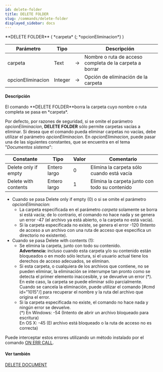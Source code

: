 ```yaml
---
id: delete-folder
title: DELETE FOLDER
slug: /commands/delete-folder
displayed_sidebar: docs
---
```


<!--REF #_command_.DELETE FOLDER.Syntax-->**DELETE FOLDER** ( *carpeta* {; *opcionEliminacion*} )<!-- END REF-->
<!--REF #_command_.DELETE FOLDER.Params-->
| Parámetro | Tipo |  | Descripción |
| --- | --- | --- | --- |
| carpeta | Text | &rarr; | Nombre o ruta de acceso completa de la carpeta a borrar |
| opcionEliminacion | Integer | &rarr; | Opción de eliminación de la carpeta |

<!-- END REF-->

#### Descripción 

<!--REF #_command_.DELETE FOLDER.Summary-->El comando **DELETE FOLDER**borra la carpeta cuyo nombre o ruta completa se pasa en *carpeta*.<!-- END REF--> 

Por defecto, por razones de seguridad, si se omite el parámetro *opcionEliminacion*, **DELETE FOLDER** sólo permite carpetas vacías a eliminar. Si desea que el comando pueda eliminar carpetas no vacías, debe utilizar el parámetro *opcionEliminacion*. En *opcionEliminacion*, puede pasar una de las siguientes constantes, que se encuentra en el tema "*Documentos sistema*":

| Constante            | Tipo         | Valor | Comentario                                     |
| -------------------- | ------------ | ----- | ---------------------------------------------- |
| Delete only if empty | Entero largo | 0     | Elimina la carpeta sólo cuando está vacía      |
| Delete with contents | Entero largo | 1     | Elimina la carpeta junto con todo su contenido |

* Cuando se pasa Delete only if empty (0) o si se omite el parámetro *opcionEliminacion*:  
   * La carpeta especificada en el parámetro *carpeta* solamente se borra si está vacía; de lo contrario, el comando no hace nada y se genera un error \-47 (el archivo ya está abierto, o la carpeta no está vacía).  
   * Si la carpeta especificada no existe, se genera el error \-120 (Intento de acceso a un archivo con una ruta de acceso que especifica un directorio no existente).
* Cuando se pasa Delete with contents (1):  
   * Se elimina la carpeta, junto con todo su contenido.  
   **Advertencia:** incluso cuando esta carpeta y/o su contenido están bloqueados o en modo sólo lectura, si el usuario actual tiene los derechos de acceso adecuados, se eliminan.  
   * Si esta carpeta, o cualquiera de los archivos que contiene, no se pueden eliminar, la eliminación se interrumpe tan pronto como se detecta el primer elemento inaccesible, y se devuelve un error (\*). En este caso, la carpeta se puede eliminar sólo parcialmente. Cuando se cancela la eliminación, puede utilizar el comando \[#cmd id="1015"/\] para recuperar el nombre y la ruta del archivo que origina el error.  
   * Si la carpeta especificada no existe, el comando no hace nada y ningún error se devuelve.  
   (\*) En Windows: -54 (Intento de abrir un archivo bloqueado para escritura)  
   En OS X: -45 (El archivo está bloqueado o la ruta de acceso no es correcta)

Puede interceptar estos errores utilizando un método instalado por el comando [ON ERR CALL](on-err-call.md).  

#### Ver también 

  
[DELETE DOCUMENT](delete-document.md)  
